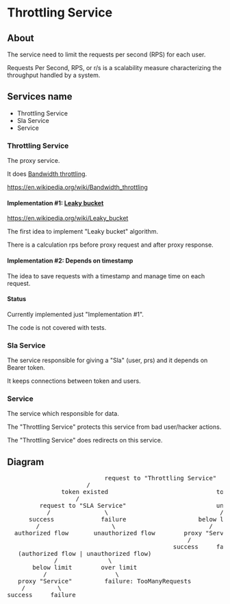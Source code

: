 # Throttling Service

## About

The service need to limit the requests per second (RPS) for each user.

Requests Per Second, RPS, or r/s is a scalability measure characterizing the throughput handled by a system.

## Services name

* Throttling Service
* Sla Service
* Service

### Throttling Service

The proxy service.

It does [Bandwidth throttling](https://en.wikipedia.org/wiki/Bandwidth_throttling).

https://en.wikipedia.org/wiki/Bandwidth_throttling

#### Implementation #1: [Leaky bucket](https://en.wikipedia.org/wiki/Leaky_bucket)

https://en.wikipedia.org/wiki/Leaky_bucket

The first idea to implement "Leaky bucket" algorithm.

There is a calculation rps before proxy request and after proxy response.

#### Implementation #2: Depends on timestamp

The idea to save requests with a timestamp and manage time on each request.

#### Status

Currently implemented just "Implementation #1".

The code is not covered with tests.

### Sla Service

The service responsible for giving a "Sla" (user, prs) and it depends on Bearer token.

It keeps connections between token and users.

### Service

The service which responsible for data.

The "Throttling Service" protects this service from bad user/hacker actions.

The "Throttling Service" does redirects on this service.

## Diagram

<pre>
                           request to "Throttling Service"
                      /                                       \
               token existed                              token missed
                   /                                            \
         request to "SLA Service"                         unauthorized flow
           /               \                               /             \
      success             failure                    below limit       over limit
        /                    \                          /                  \
  authorized flow       unauthorized flow        proxy "Service"        failure: TooManyRequests
                                                  /         \
                                              success     failure
   (authorized flow | unauthorized flow)
             /              \
       below limit        over limit
          /                   \
   proxy "Service"         failure: TooManyRequests
    /         \
success     failure
</pre>

